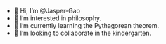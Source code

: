 - 👋 Hi, I’m @Jasper-Gao
- 👀 I’m interested in philosophy.
- 🌱 I’m currently learning the Pythagorean theorem.
- 💞️ I’m looking to collaborate in the kindergarten.

<!---
Jasper-Gao/Jasper-Gao is a ✨ special ✨ repository because its `README.md` (this file) appears on your GitHub profile.
You can click the Preview link to take a look at your changes.
--->
